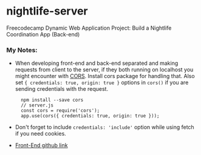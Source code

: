 # nightlife-server
Freecodecamp Dynamic Web Application Project: Build a Nightlife Coordination App (Back-end)

### My Notes:

- When developing front-end and back-end separated and making requests from client to the server, if they both running on localhost you might encounter with [CORS](https://developer.mozilla.org/en-US/docs/Web/HTTP/CORS).
Install cors package for handling that. Also set `{ credentials: true, origin: true }` options in `cors()` if you are sending credentials with the request.

        npm install --save cors
        // server.js
        const cors = require('cors');
        app.use(cors({ credentials: true, origin: true }));

- Don't forget to include `credentials: 'include'` option while using fetch if you need cookies.
- [Front-End github link](https://github.com/yavuzovski/nightlife-client)